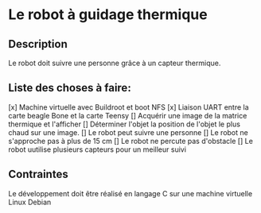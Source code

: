 # Le robot à guidage thermique
## Description
Le robot doit suivre une personne grâce à un capteur thermique.
## Liste des choses à faire:
  [x] Machine virtuelle avec Buildroot et boot NFS
  [x] Liaison UART entre la carte beagle Bone et la carte Teensy
  [] Acquérir une image de la matrice thermique et l'afficher
  [] Déterminer l'objet la position de l'objet le plus chaud sur une image.
  [] Le robot peut suivre une personne
  [] Le robot ne s'approche pas à plus de 15 cm
  [] Le robot ne percute pas d'obstacle
  [] Le robot uutilise plusieurs capteurs pour un meilleur suivi
  
  ## Contraintes
  Le développement doit être réalisé en langage C sur une machine virtuelle Linux Debian

